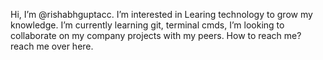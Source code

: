 Hi, I’m @rishabhguptacc.
I’m interested in Learing technology to grow my knowledge.
I’m currently learning git, terminal cmds,
I’m looking to collaborate on my company projects with my peers.
How to reach me? reach me over here.

<!---
rishabhguptacc/rishabhguptacc is a ✨ special ✨ repository because its `README.md` (this file) appears on your GitHub profile.
You can click the Preview link to take a look at your changes.
--->
